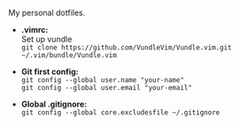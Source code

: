 My personal dotfiles.

* **.vimrc:**  
    Set up vundle  
    ```git clone https://github.com/VundleVim/Vundle.vim.git ~/.vim/bundle/Vundle.vim```

* **Git first config:**  
    ```git config --global user.name "your-name"```  
    ```git config --global user.email "your-email"```

* **Global .gitignore:**  
    ```git config --global core.excludesfile ~/.gitignore```
